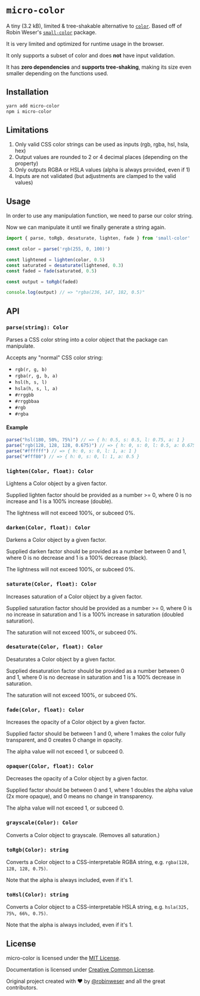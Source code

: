 # `micro-color`

A tiny (3.2 kB), limited & tree-shakable alternative to [`color`](https://github.com/Qix-/color). Based off of Robin Weser's [`small-color`](https://github.com/robinweser/small-color) package.

It is very limited and optimized for runtime usage in the browser.

It only supports a subset of color and does **not** have input validation.

It has **zero dependencies** and **supports tree-shaking**, making its size even smaller depending on the functions used.

## Installation

```sh
yarn add micro-color
npm i micro-color
```

## Limitations

1. Only valid CSS color strings can be used as inputs (rgb, rgba, hsl, hsla, hex)
2. Output values are rounded to 2 or 4 decimal places (depending on the property)
3. Only outputs RGBA or HSLA values (alpha is always provided, even if 1)
4. Inputs are not validated (but adjustments are clamped to the valid values)

## Usage

In order to use any manipulation function, we need to parse our color string.

Now we can manipulate it until we finally generate a string again.

```js
import { parse, toRgb, desaturate, lighten, fade } from 'small-color'

const color = parse('rgb(255, 0, 100)')

const lightened = lighten(color, 0.5)
const saturated = desaturate(lightened, 0.3)
const faded = fade(saturated, 0.5)

const output = toRgb(faded)

console.log(output) // => "rgba(236, 147, 182, 0.5)"
```

## API

### `parse(string): Color`

Parses a CSS color string into a color object that the package can manipulate.

Accepts any "normal" CSS color string:

- `rgb(r, g, b)`
- `rgba(r, g, b, a)`
- `hsl(h, s, l)`
- `hsla(h, s, l, a)`
- `#rrggbb`
- `#rrggbbaa`
- `#rgb`
- `#rgba`

#### Example

```js
parse("hsl(180, 50%, 75%)") // => { h: 0.5, s: 0.5, l: 0.75, a: 1 }
parse("rgb(128, 128, 128, 0.675)") // => { h: 0, s: 0, l: 0.5, a: 0.675 }
parse("#ffffff") // => { h: 0, s: 0, l: 1, a: 1 }
parse("#fff80") // => { h: 0, s: 0, l: 1, a: 0.5 }
```

### `lighten(Color, float): Color`

Lightens a Color object by a given factor.

Supplied lighten factor should be provided as a number >= 0, where 0 is no increase and 1 is a 100% increase (double).

The lightness will not exceed 100%, or subceed 0%.

### `darken(Color, float): Color`

Darkens a Color object by a given factor.

Supplied darken factor should be provided as a number between 0 and 1, where 0 is no decrease and 1 is a 100% decrease (black).

The lightness will not exceed 100%, or subceed 0%.

### `saturate(Color, float): Color`

Increases saturation of a Color object by a given factor.

Supplied saturation factor should be provided as a number >= 0, where 0 is no increase in saturation and 1 is a 100% increase in saturation (doubled saturation).

The saturation will not exceed 100%, or subceed 0%.

### `desaturate(Color, float): Color`

Desaturates a Color object by a given factor.

Supplied desaturation factor should be provided as a number between 0 and 1, where 0 is no decrease in saturation and 1 is a 100% decrease in saturation.

The saturation will not exceed 100%, or subceed 0%.

### `fade(Color, float): Color`

Increases the opacity of a Color object by a given factor.

Supplied factor should be between 1 and 0, where 1 makes the color fully transparent, and 0 creates 0 change in opacity.

The alpha value will not exceed 1, or subceed 0.

### `opaquer(Color, float): Color`

Decreases the opacity of a Color object by a given factor.

Supplied factor should be between 0 and 1, where 1 doubles the alpha value (2x more opaque), and 0 means no change in transparency.

The alpha value will not exceed 1, or subceed 0.

### `grayscale(Color): Color`

Converts a Color object to grayscale. (Removes all saturation.)

### `toRgb(Color): string`

Converts a Color object to a CSS-interpretable RGBA string, e.g. `rgba(128, 128, 128, 0.75)`.

Note that the alpha is always included, even if it's 1.

### `toHsl(Color): string`

Converts a Color object to a CSS-interpretable HSLA string, e.g. `hsla(325, 75%, 66%, 0.75)`.

Note that the alpha is always included, even if it's 1.

## License

micro-color is licensed under the [MIT License](http://opensource.org/licenses/MIT).

Documentation is licensed under [Creative Common License](http://creativecommons.org/licenses/by/4.0/).

Original project created with ♥ by [@robinweser](http://weser.io) and all the great contributors.

